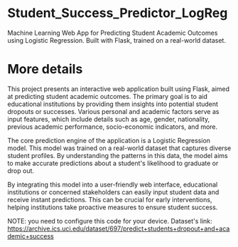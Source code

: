 # Student_Success_Predictor_LogReg
Machine Learning Web App for Predicting Student Academic Outcomes using Logistic Regression. Built with Flask, trained on a real-world dataset.

# More details
This project presents an interactive web application built using Flask, aimed at predicting student academic outcomes. The primary goal is to aid educational institutions by providing them insights into potential student dropouts or successes. Various personal and academic factors serve as input features, which include details such as age, gender, nationality, previous academic performance, socio-economic indicators, and more.

The core prediction engine of the application is a Logistic Regression model. This model was trained on a real-world dataset that captures diverse student profiles. By understanding the patterns in this data, the model aims to make accurate predictions about a student's likelihood to graduate or drop out.

By integrating this model into a user-friendly web interface, educational institutions or concerned stakeholders can easily input student data and receive instant predictions. This can be crucial for early interventions, helping institutions take proactive measures to ensure student success.

NOTE: you need to configure this code for your device.
Dataset's link: https://archive.ics.uci.edu/dataset/697/predict+students+dropout+and+academic+success
